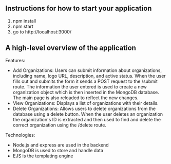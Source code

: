 ## Instructions for how to start your application
1. npm install
2. npm start
3. go to http://localhost:3000/

## A high-level overview of the application

Features:
- Add Organizations: Users can submit information about organizations, including name, logo URL, description, and active status. When the user fills out and submits the form it sends a POST request to the /submit route. The information the user entered is used to create a new organization object which is then inserted in the MongoDB database. The main page is also reloaded to reflect the new changes.
- View Organizations: Displays a list of organizations with their details. 
- Delete Organizations: Allows users to delete organizations from the database using a delete button. When the user deletes an organization the organization's ID is extracted and then used to find and delete the correct organization using the /delete route.

Technologies:
- Node.js and express are used in the backend
- MongoDB is used to store and handle data
- EJS is the templating engine
